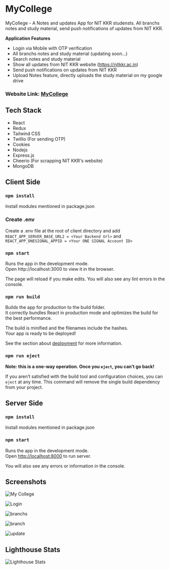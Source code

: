 
# MyCollege

MyCollege - A Notes and updates App for NIT KKR studensts. All branchs notes and study material, send push notifications of updates from NIT KKR.  

**Application Features**  
 
* Login via Mobile with OTP verification
* All branchs notes and study material (updating soon...)
* Search notes and study material
* Show all updates from NIT KKR website (https://nitkkr.ac.in)
* Send push notifications on updates from NIT KKR
* Upload Notes feature, directly uploads the study material on my google drive

### Website Link: [MyCollege](https://my-college.vercel.app/)

## Tech Stack

* React
* Redux
* Tailwind CSS
* Twillio (For sending OTP)
* Cookies
* Nodejs
* Express.js
* Cheerio (For scrapping NIT KKR's website)
* MongoDB
## Client Side
### `npm install`
Install modules mentioned in package.json  
### Create .env
Create a .env file at the root of client directory and add `REACT_APP_SERVER_BASE_URL2 = <Your Backend Url>` and 
`REACT_APP_ONESIGNAL_APPID = <Your ONE SIGNAL Account ID>`
### `npm start`
Runs the app in the development mode.  
Open http://localhost:3000 to view it in the browser.

The page will reload if you make edits.
You will also see any lint errors in the console.
### `npm run build`
Builds the app for production to the build folder.  
It correctly bundles React in production mode and optimizes the build for the best performance.

The build is minified and the filenames include the hashes.  
Your app is ready to be deployed!

See the section about [deployment](https://facebook.github.io/create-react-app/docs/deployment) for more information.  
### `npm run eject`
**Note: this is a one-way operation. Once you `eject`, you can’t go back!**  

If you aren’t satisfied with the build tool and configuration choices, you can `eject` at any time. This command will remove the single build dependency from your project.
## Server Side
### `npm install`
Install modules mentioned in package.json
### `npm start`

Runs the app in the development mode.  
Open [http://localhost:8000](http://localhost:8000) to run server.  

You will also see any errors or information in the console.

## Screenshots

![My College](https://drive.google.com/uc?export=view&id=1ElF9gv65zU_XV731HYhNaPzUbkyfHt8c)

![Login](https://drive.google.com/uc?export=view&id=1VN-qQH0GYz1CSmGssu9RSDge9AmfZvoj)

![branchs](https://drive.google.com/uc?export=view&id=1WhcEE5F7Q0qD5AMUMQCTofL99p7U-9Ve)

![branch](https://drive.google.com/uc?export=view&id=1AcrUZ4G9wFCxosFjQNgy4FuAbYiSvI6P)

![update](https://drive.google.com/uc?export=view&id=1uQ8U0mX5weBmY3BitJa7Br_GzHFctE2G)

## Lighthouse Stats
![Lighthouse Stats](https://drive.google.com/uc?export=view&id=1Em3Oh-k0DV77A6GJR41n_pKr4iOb5r89)

